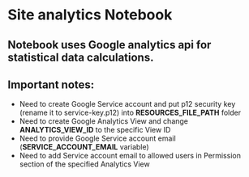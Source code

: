 # Site analytics Notebook
## Notebook uses Google analytics api for statistical data calculations.
## Important notes:
* Need to create Google Service account and put p12 security key (rename it to service-key.p12) into **RESOURCES_FILE_PATH** folder
* Need to create Google Analytics View and change **ANALYTICS_VIEW_ID** to the specific View ID
* Need to provide Google Service account email (**SERVICE_ACCOUNT_EMAIL** variable)
* Need to add Service account email to allowed users in Permission section of the specified Analytics View